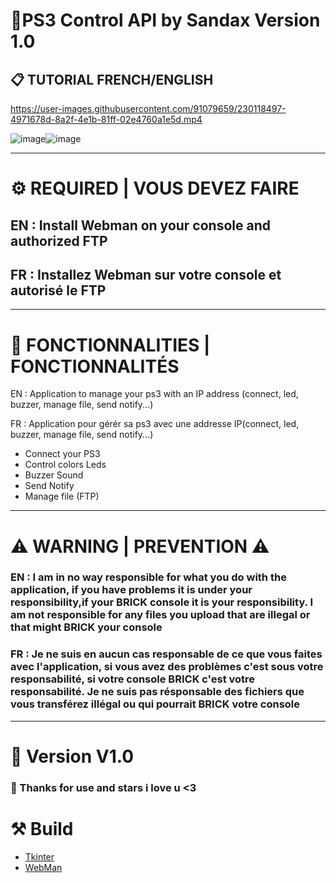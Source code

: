 # __**📌PS3 Control API by Sandax Version 1.0**__
## 📋 TUTORIAL FRENCH/ENGLISH 
https://user-images.githubusercontent.com/91079659/230118497-4971678d-8a2f-4e1b-81ff-02e4760a1e5d.mp4

![image](https://user-images.githubusercontent.com/91079659/230124262-99b7ae15-51e7-4406-8b5a-541508bcda57.png)![image](https://user-images.githubusercontent.com/91079659/230124509-11cffacb-a577-40b4-927f-f7eae8251223.png)

______________________________________________________________

# ⚙ REQUIRED | VOUS DEVEZ FAIRE

## EN : Install Webman on your console and authorized FTP
## FR : Installez Webman sur votre console et autorisé le FTP

______________________________________________________________

# 📡 FONCTIONNALITIES | FONCTIONNALITÉS

EN : Application to manage your ps3 with an IP address (connect, led, buzzer, manage file, send notify...)

FR : Application pour gérér sa ps3 avec une addresse IP(connect, led, buzzer, manage file, send notify...)

- Connect your PS3
- Control colors Leds
- Buzzer Sound
- Send Notify
- Manage file (FTP)

______________________________________________________________

# ⚠ WARNING | PREVENTION ⚠
### EN : I am in no way responsible for what you do with the application, if you have problems it is under your responsibility,if your BRICK console it is your responsibility. I am not responsible for any files you upload that are illegal or that might BRICK your console

### FR : Je ne suis en aucun cas responsable de ce que vous faites avec l'application, si vous avez des problèmes c'est sous votre responsabilité, si votre console BRICK c'est votre responsabilité. Je ne suis pas résponsable des fichiers que vous transférez illégal ou qui pourrait BRICK votre console

______________________________________________________________

# 📂 Version V1.0

### 💙 Thanks for use and stars i love u <3

# __⚒ Build__
* [Tkinter](https://docs.python.org/fr/3/library/tkinter.html)
* [WebMan](https://github.com/aldostools/webMAN-MOD)
